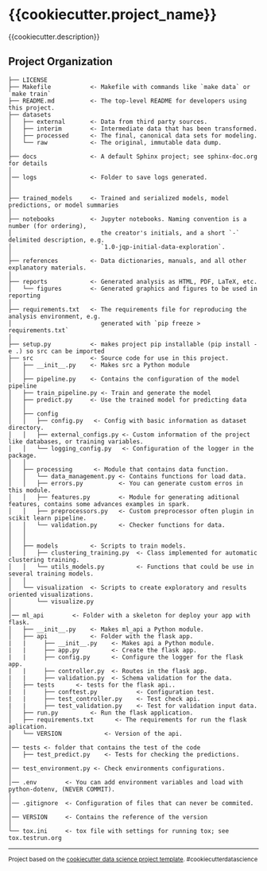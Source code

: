 {{cookiecutter.project_name}}
==============================

{{cookiecutter.description}}

Project Organization
------------

    ├── LICENSE
    ├── Makefile           <- Makefile with commands like `make data` or `make train`
    ├── README.md          <- The top-level README for developers using this project.
    ├── datasets
    │   ├── external       <- Data from third party sources.
    │   ├── interim        <- Intermediate data that has been transformed.
    │   ├── processed      <- The final, canonical data sets for modeling.
    │   └── raw            <- The original, immutable data dump.
    │
    ├── docs               <- A default Sphinx project; see sphinx-doc.org for details
    │
    │── logs               <- Folder to save logs generated.
    │
    │
    ├── trained_models     <- Trained and serialized models, model predictions, or model summaries
    │
    ├── notebooks          <- Jupyter notebooks. Naming convention is a number (for ordering),
    │                         the creator's initials, and a short `-` delimited description, e.g.
    │                         `1.0-jqp-initial-data-exploration`.
    │
    ├── references         <- Data dictionaries, manuals, and all other explanatory materials.
    │
    ├── reports            <- Generated analysis as HTML, PDF, LaTeX, etc.
    │   └── figures        <- Generated graphics and figures to be used in reporting
    │
    ├── requirements.txt   <- The requirements file for reproducing the analysis environment, e.g.
    │                         generated with `pip freeze > requirements.txt`
    │
    ├── setup.py           <- makes project pip installable (pip install -e .) so src can be imported
    ├── src                <- Source code for use in this project.
    │   ├── __init__.py    <- Makes src a Python module
    │   │   
    │   ├── pipeline.py    <- Contains the configuration of the model pipeline
    │   ├── train_pipeline.py <- Train and generate the model
    │   ├── predict.py     <- Use the trained model for predicting data
    │   │
    │   ├── config
    │   │   ├── config.py   <- Config with basic information as dataset directory.
    │   │   ├── external_configs.py <- Custom information of the project like databases, or training variables.
    │   │   └── logging_config.py   <- Configuration of the logger in the package.
    │   │
    │   ├── processing      <- Module that contains data function.
    │   │   └── data_management.py <- Contains functions for load data.
    │   │   ├── errors.py          <- You can generate custom erros in this module.
    │   │   ├── features.py        <- Module for generating aditional features, contains some advances examples in spark.
    │   │   ├── preprocessors.py   <- Custom preprocessor often plugin in scikit learn pipeline.
    │   │   └── validation.py      <- Checker functions for data.
    │   │
    │   │
    │   ├── models         <- Scripts to train models.
    │   │   ├── clustering_training.py  <- Class implemented for automatic clustering training.
    │   │   └── utils_models.py         <- Functions that could be use in several training models.
    │   │
    │   └── visualization  <- Scripts to create exploratory and results oriented visualizations.
    │       └── visualize.py
    │
    │── ml_api        <- Folder with a skeleton for deploy your app with flask.
    │   ├── __init__.py    <- Makes ml_api a Python module.
    │   ├── api            <- Folder with the flask app.
    |   |     ├── __init__.py    <- Makes api a Python module.
    |   |     ├── app.py         <- Create the flask app.
    |   |     ├── config.py      <- Configure the logger for the flask app.
    |   |     ├── controller.py  <- Routes in the flask app.
    |   |     ├── validation.py  <- Schema validation for the data.
    │   ├── tests      <- tests for the flask api..
    |   |     ├── conftest.py           <- Configuration test.
    |   |     ├── test_controller.py    <- Test check api.
    |   |     ├── test_validation.py    <- Test for validation input data.
    │   ├── run.py         <- Run the flask application.
    │   ├── requirements.txt      <- The requirements for run the flask aplication.
    │   └── VERSION            <- Version of the api.
    │
    │── tests <- folder that contains the test of the code
    │   ├── test_predict.py    <- Tests for checking the predictions.
    │
    │── test_environment.py <- Check environments configurations.
    │
    │── .env        <- You can add environment variables and load with python-dotenv, (NEVER COMMIT).
    │
    │── .gitignore  <- Configuration of files that can never be commited.
    │
    │── VERSION     <- Contains the reference of the version
    │
    └── tox.ini     <- tox file with settings for running tox; see tox.testrun.org


--------

<p><small>Project based on the <a target="_blank" href="https://drivendata.github.io/cookiecutter-data-science/">cookiecutter data science project template</a>. #cookiecutterdatascience</small></p>
